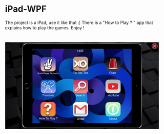 # iPad-WPF
The project is a iPad, use it like that :) There is a "How to Play ? " app that explains how to play the games.  Enjoy !
#
![Picture](iPad/Screenshot.png)
